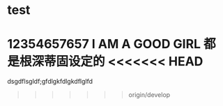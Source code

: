 test
====
12354657657
I AM A GOOD GIRL
都是根深蒂固设定的
<<<<<<< HEAD
=======
dsgdflsgldf;gfdlgkfdlgkdflglfd
>>>>>>> origin/develop
